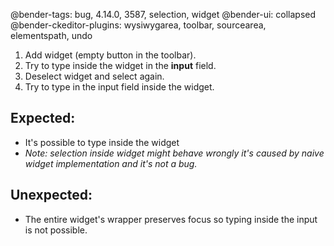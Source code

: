 @bender-tags: bug, 4.14.0, 3587, selection, widget
@bender-ui: collapsed
@bender-ckeditor-plugins: wysiwygarea, toolbar, sourcearea, elementspath, undo

1. Add widget (empty button in the toolbar).
2. Try to type inside the widget in the **input** field.
3. Deselect widget and select again.
4. Try to type in the input field inside the widget.

## Expected:

* It's possible to type inside the widget
* _Note: selection inside widget might behave wrongly it's caused by naive widget implementation and it's not a bug._

## Unexpected:

* The entire widget's wrapper preserves focus so typing inside the input is not possible.
